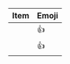 |Item                                 | Emoji |
|-----------------------|--------|
|                                      | 👍         |
|                                      | 👍         |